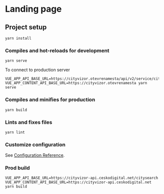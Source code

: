 # Landing page

## Project setup
```
yarn install
```

### Compiles and hot-reloads for development
```
yarn serve
```

To connect to production server

```shell script
VUE_APP_API_BASE_URL=https://cityvizor.otevrenamesta/api/v2/service/citysearch VUE_APP_CONTENT_API_BASE_URL=https://cityvizor.otevrenamesta yarn serve
```

### Compiles and minifies for production
```
yarn build
```

### Lints and fixes files
```
yarn lint
```

### Customize configuration
See [Configuration Reference](https://cli.vuejs.org/config/).


### Prod build
```shell script
VUE_APP_API_BASE_URL=https://cityvizor-api.ceskodigital.net/citysearch VUE_APP_CONTENT_API_BASE_URL=https://cityvizor-api.ceskodigital.net yarn build 
```
